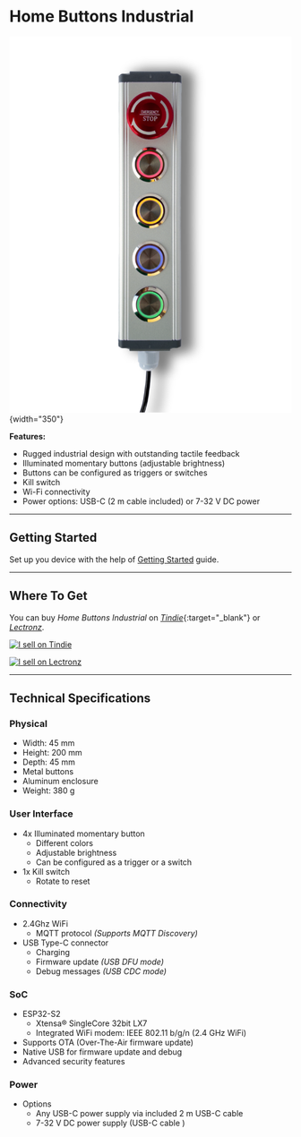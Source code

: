# Home Buttons Industrial

![Home Buttons](assets/hb_ind_front.png){width="350"} 

**Features:**

- Rugged industrial design with outstanding tactile feedback
- Illuminated momentary buttons (adjustable brightness)
- Buttons can be configured as triggers or switches
- Kill switch
- Wi-Fi connectivity
- Power options: USB-C (2 m cable included) or 7-32 V DC power

---

## Getting Started

Set up you device with the help of [Getting Started](setup.md) guide.

---

## Where To Get

You can buy *Home Buttons Industrial* on [*Tindie*](https://www.tindie.com/products/plab/home-buttons-industrial/?ref=offsite_badges&utm_source=sellers_nplan&utm_medium=badges&utm_campaign=badge_medium){:target="_blank"} or
[*Lectronz*](https://www.lectronz.com/products/home-buttons-industrial).

<a href="https://www.tindie.com/products/plab/home-buttons-industrial/?ref=offsite_badges&utm_source=sellers_nplan&utm_medium=badges&utm_campaign=badge_medium"><img src="https://d2ss6ovg47m0r5.cloudfront.net/badges/tindie-mediums.png" alt="I sell on Tindie" width="150" height="78"></a>

<a href="https://www.lectronz.com/products/home-buttons-industrial"><img alt="I sell on Lectronz" src="https://www.lectronz.com/static/badges/i-sell-on-lectronz-medium.png" /></a>

---

## Technical Specifications

### Physical

- Width: 45 mm
- Height: 200 mm
- Depth: 45 mm
- Metal buttons
- Aluminum enclosure
- Weight: 380 g

### User Interface

- 4x Illuminated momentary button
    - Different colors
    - Adjustable brightness
    - Can be configured as a trigger or a switch
- 1x Kill switch
    - Rotate to reset

### Connectivity

- 2.4Ghz WiFi
    - MQTT protocol *(Supports MQTT Discovery)*
- USB Type-C connector
    - Charging
    - Firmware update *(USB DFU mode)*
    - Debug messages *(USB CDC mode)*

### SoC

- ESP32-S2
    - Xtensa® Single­Core 32­bit LX7
    - Integrated WiFi modem: IEEE 802.11 b/g/n (2.4 GHz Wi­Fi)
- Supports OTA (Over-The-Air firmware update)
- Native USB for firmware update and debug
- Advanced security features

### Power

- Options
    - Any USB-C power supply via included 2 m USB-C cable
    - 7-32 V DC power supply (USB-C cable )
